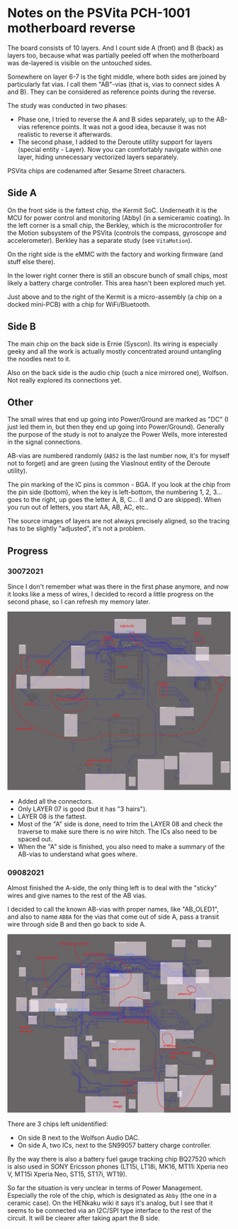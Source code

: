 # Notes on the PSVita PCH-1001 motherboard reverse

The board consists of 10 layers. And I count side A (front) and B (back) as layers too, because what was partially peeled off when the motherboard was de-layered is visible on the untouched sides.

Somewhere on layer 6-7 is the tight middle, where both sides are joined by particularly fat vias. I call them "AB"-vias (that is, vias to connect sides A and B).
They can be considered as reference points during the reverse.

The study was conducted in two phases:
- Phase one, I tried to reverse the A and B sides separately, up to the AB-vias reference points. It was not a good idea, because it was not realistic to reverse it afterwards.
- The second phase, I added to the Deroute utility support for layers (special entity - Layer). Now you can comfortably navigate within one layer, hiding unnecessary vectorized layers separately.

PSVita chips are codenamed after Sesame Street characters.

## Side A

On the front side is the fattest chip, the Kermit SoC. Underneath it is the MCU for power control and monitoring (Abby) (in a semiceramic coating). In the left corner is a small chip, the Berkley, which 
is the microcontroller for the Motion subsystem of the PSVita (controls the compass, gyroscope and accelerometer). Berkley has a separate study (see `VitaMotion`).

On the right side is the eMMC with the factory and working firmware (and stuff else there).

In the lower right corner there is still an obscure bunch of small chips, most likely a battery charge controller. This area hasn't been explored much yet.

Just above and to the right of the Kermit is a micro-assembly (a chip on a docked mini-PCB) with a chip for WiFi/Bluetooth.

## Side B

The main chip on the back side is Ernie (Syscon). Its wiring is especially geeky and all the work is actually mostly concentrated around untangling the noodles next to it.

Also on the back side is the audio chip (such a nice mirrored one), Wolfson. Not really explored its connections yet.

## Other

The small wires that end up going into Power/Ground are marked as "DC" (I just led them in, but then they end up going into Power/Ground).
Generally the purpose of the study is not to analyze the Power Wells, more interested in the signal connections.

AB-vias are numbered randomly (`AB52` is the last number now, it's for myself not to forget) and are green (using the ViasInout entity of the Deroute utility).

The pin marking of the IC pins is common - BGA. If you look at the chip from the pin side (bottom), when the key is left-bottom, the numbering 1, 2, 3... goes to the right, up goes the letter
A, B, C... (I and O are skipped). When you run out of letters, you start AA, AB, AC, etc..

The source images of layers are not always precisely aligned, so the tracing has to be slightly "adjusted", it's not a problem.

## Progress

### 30072021

Since I don't remember what was there in the first phase anymore, and now it looks like a mess of wires, I decided to record a little progress on the second phase, so I can refresh my memory later.

![30072021_WIP](Pictures/30072021_WIP.jpg)

- Added all the connectors.
- Only LAYER 07 is good (but it has "3 hairs").
- LAYER 08 is the fattest.
- Most of the "A" side is done, need to trim the LAYER 08 and check the traverse to make sure there is no wire hitch. The ICs also need to be spaced out.
- When the "A" side is finished, you also need to make a summary of the AB-vias to understand what goes where.

### 09082021

Almost finished the A-side, the only thing left is to deal with the "sticky" wires and give names to the rest of the AB vias.

I decided to call the known AB-vias with proper names, like "AB_OLED1", and also to name `ABBA` for the vias that come out of side A, pass a transit wire through side B and then go back to side A.

![09082021_WIP](Pictures/09082021_WIP.jpg)

There are 3 chips left unidentified:
- On side B next to the Wolfson Audio DAC.
- On side A, two ICs, next to the SN99057 battery charge controller.

By the way there is also a battery fuel gauge tracking chip BQ27520 which is also used in SONY Ericsson phones (LT15i, LT18i, MK16, MT11i Xperia neo V, MT15i Xperia Neo, ST15, ST17i, WT19).

So far the situation is very unclear in terms of Power Management. Especially the role of the chip, which is designated as `Abby` (the one in a ceramic case). On the HENkaku wiki it says it's analog, but 
I see that it seems to be connected via an I2C/SPI type interface to the rest of the circuit. It will be clearer after taking apart the B side.
